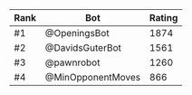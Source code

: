 Rank|Bot|Rating
---|---|---
#1|@OpeningsBot|1874
#2|@DavidsGuterBot|1561
#3|@pawnrobot|1260
#4|@MinOpponentMoves|866
